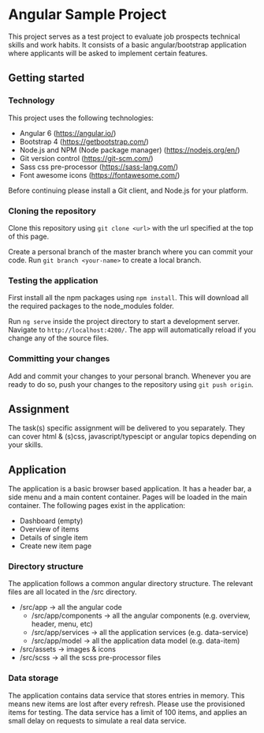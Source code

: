# Angular Sample Project

This project serves as a test project to evaluate job prospects technical skills and work habits.
It consists of a basic angular/bootstrap application where applicants will be asked to implement certain features.

## Getting started

### Technology

This project uses the following technologies:

* Angular 6 (https://angular.io/)
* Bootstrap 4 (https://getbootstrap.com/)
* Node.js and NPM (Node package manager) (https://nodejs.org/en/)
* Git version control (https://git-scm.com/)
* Sass css pre-processor (https://sass-lang.com/)
* Font awesome icons (https://fontawesome.com/)

Before continuing please install a Git client, and Node.js for your platform.

### Cloning the repository

Clone this repository using `git clone <url>` with the url specified at the top of this page.

Create a personal branch of the master branch where you can commit your code. Run `git branch <your-name>` to create a local branch.

### Testing the application

First install all the npm packages using `npm install`. This will download all the required packages to the node_modules folder.

Run `ng serve` inside the project directory to start a development server. Navigate to `http://localhost:4200/`. The app will automatically reload if you change any of the source files.

### Committing your changes

Add and commit your changes to your personal branch. Whenever you are ready to do so, push your changes to the repository using `git push origin`.

## Assignment

The task(s) specific assignment will be delivered to you separately. They can cover html & (s)css, javascript/typescipt or angular topics depending on your skills.

## Application

The application is a basic browser based application. It has a header bar, a side menu and a main content container. Pages will be loaded in the main container.
The following pages exist in the application:

* Dashboard (empty)
* Overview of items
* Details of single item
* Create new item page

### Directory structure

The application follows a common angular directory structure. The relevant files are all located in the /src directory.

* /src/app -> all the angular code
    * /src/app/components -> all the angular components (e.g. overview, header, menu, etc)
    * /src/app/services -> all the application services (e.g. data-service)
    * /src/app/model -> all the application data model (e.g. data-item)
* /src/assets -> images & icons
* /src/scss -> all the scss pre-processor files

### Data storage

The application contains data service that stores entries in memory. This means new items are lost after every refresh. Please use the provisioned items for testing. The data service has a limit of 100 items, and applies an small delay on requests to simulate a real data service.
